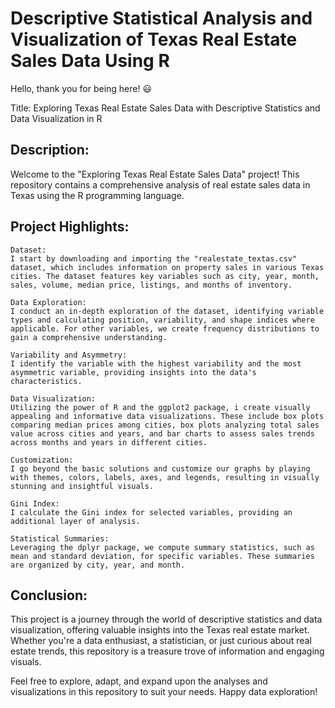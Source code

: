 # Descriptive Statistical Analysis and Visualization of Texas Real Estate Sales Data Using R

Hello, thank you for being here! 😃

Title: Exploring Texas Real Estate Sales Data with Descriptive Statistics and Data Visualization in R

## Description:

Welcome to the "Exploring Texas Real Estate Sales Data" project! This repository contains a comprehensive analysis of real estate sales data in Texas using the R programming language.


## Project Highlights:
  
  
    Dataset: 
    I start by downloading and importing the "realestate_textas.csv" dataset, which includes information on property sales in various Texas cities. The dataset features key variables such as city, year, month, sales, volume, median price, listings, and months of inventory.
  
    Data Exploration: 
    I conduct an in-depth exploration of the dataset, identifying variable types and calculating position, variability, and shape indices where applicable. For other variables, we create frequency distributions to gain a comprehensive understanding.
  
    Variability and Asymmetry:
    I identify the variable with the highest variability and the most asymmetric variable, providing insights into the data's characteristics.
  
    Data Visualization:
    Utilizing the power of R and the ggplot2 package, i create visually appealing and informative data visualizations. These include box plots comparing median prices among cities, box plots analyzing total sales value across cities and years, and bar charts to assess sales trends across months and years in different cities.
    
    Customization: 
    I go beyond the basic solutions and customize our graphs by playing with themes, colors, labels, axes, and legends, resulting in visually stunning and insightful visuals.
    
    Gini Index: 
    I calculate the Gini index for selected variables, providing an additional layer of analysis.
    
    Statistical Summaries: 
    Leveraging the dplyr package, we compute summary statistics, such as mean and standard deviation, for specific variables. These summaries are organized by city, year, and month.

## Conclusion:

This project is a journey through the world of descriptive statistics and data visualization, offering valuable insights into the Texas real estate market. Whether you're a data enthusiast, a statistician, or just curious about real estate trends, this repository is a treasure trove of information and engaging visuals.

Feel free to explore, adapt, and expand upon the analyses and visualizations in this repository to suit your needs. Happy data exploration!
